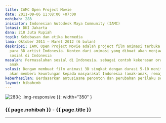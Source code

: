 ```yaml
---
title: IAMC Open Project Movie
date: 2011-09-06 11:08:00 +07:00
nohibah: 283
inisiator: Indonesian Autodesk Maya Community (IAMC)
lokasi: DKI Jakarta
dana: 210 Juta Rupiah
topik: Kebebasan dan etika bermedia
lama: Oktober 2011 – Maret 2012 (6 bulan)
deskripsi: IAMC Open Project Movie adalah project film animasi terbuka umum untuk
  para 3D artist Indonesia. Konten dari animasi yang dibuat akan menjawab permasalahan
  sosial di Indonesia
masalah: Permasalahan sosial di Indonesia. sebagai contoh kekerasan orang tua terhadap
  anak
solusi: Dengan membuat film animasi 3D singkat dengan durasi 5-10 menit. Proyek ini
  akan memberi keuntungan kepada masyarakat Indonesia (anak-anak, remaja, dan dewasa)
keberhasilan: Berdasarkan antusiasme penonton dan perubahan perilaku sosial di masyarakat
layout: hibahcmb
---
```


![283](/static/img/hibahcmb/283.png){: .img-responsive }{: width="350" }

### {{ page.nohibah }} - {{ page.title }}

---
